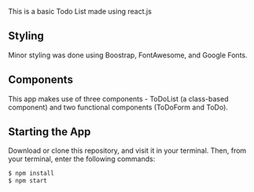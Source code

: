 This is a basic Todo List made using react.js

## Styling

Minor styling was done using Boostrap, FontAwesome, and Google Fonts.

## Components

This app makes use of three components - ToDoList (a class-based component) and two functional components (ToDoForm and ToDo).

## Starting the App

Download or clone this repository, and visit it in your terminal. Then, from your terminal, enter the following commands:

```sh
$ npm install
$ npm start
```

